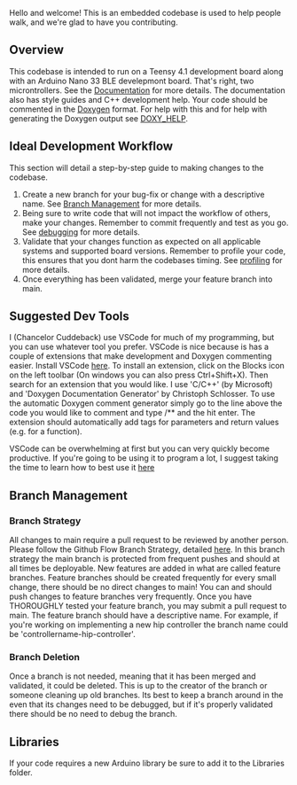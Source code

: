Hello and welcome! This is an embedded codebase is used to help people walk, and 
we're glad to have you contributing. 

## Overview
This codebase is intended to run on a Teensy 4.1 development board along with 
an Arduino Nano 33 BLE develepmont board. That's right, two microntrollers.
See the [Documentation](/Documentation/) for more details. The documentation also
has style guides and C++ development help. Your code should be commented in the 
[Doxygen](https://www.doxygen.nl/manual/docblocks.html) format. For help with this
and for help with generating the Doxygen output see [DOXY_HELP](/Documentation/DOXY_HELP.md).

## Ideal Development Workflow
This section will detail a step-by-step guide to making changes to the codebase. 
1. Create a new branch for your bug-fix or change with a descriptive name. See [Branch Management](#branch-management) for more
details.
2. Being sure to write code that will not impact the workflow of others, make your changes. Remember
to commit frequently and test as you go. See [debugging](/Documentation/Debugging.md) for more details. 
3. Validate that your changes function as expected on all applicable systems and supported board versions. 
Remember to profile your code, this ensures that you dont harm the codebases timing. See [profiling](/Documentation/Profiling.md) for more details. 
4. Once everything has been validated, merge your feature branch into main.

## Suggested Dev Tools
I (Chancelor Cuddeback) use VSCode for much of my programming, but you can use whatever 
tool you prefer. VSCode is nice because is has a couple of extensions that make
development and Doxygen commenting easier. Install VSCode [here](https://code.visualstudio.com/Download). To install an extension, click on the Blocks icon on the 
left toolbar (On windows you can also press Ctrl+Shift+X). Then search for an extension 
that you would like. I use 'C/C++' (by Microsoft) and 'Doxygen Documentation Generator' 
by Christoph Schlosser. To use the automatic Doxygen comment generator simply go to
the line above the code you would like to comment and type /** and the hit enter. The 
extension should automatically add tags for parameters and return values (e.g. for a
function).

VSCode can be overwhelming at first but you can very quickly become productive. If you're
going to be using it to program a lot, I suggest taking the time to learn how to best
use it [here](https://code.visualstudio.com/learn/get-started/basics)

## Branch Management
### Branch Strategy
All changes to main require a pull request to be reviewed by another person. Please follow the Github Flow Branch Strategy, detailed [here](https://www.gitkraken.com/learn/git/best-practices/git-branch-strategy#github-flow-branch-strategy).
In this branch strategy the main branch is protected from frequent pushes and should at
all times be deployable. New features are added in what are called feature branches.
Feature branches should be created frequently for every small change, there should be no
direct changes to main! You can and should push changes to feature branches very
frequently. Once you have THOROUGHLY tested your feature branch, you may submit a pull
request to main. The feature branch should have a descriptive name. For example, if
you're working on implementing a new hip controller the branch name could be
'controllername-hip-controller'.

### Branch Deletion
Once a branch is not needed, meaning that it has been merged and validated, it could be deleted. This is up to the creator of the branch or someone
cleaning up old branches. Its best to keep a branch around in the even that its changes need to be debugged, but if it's properly validated there 
should be no need to debug the branch. 


## Libraries
If your code requires a new Arduino library be sure to add it to the Libraries folder. 
